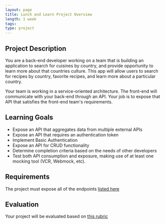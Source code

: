 ```yaml
---
layout: page
title: Lunch and Learn Project Overview
length: 1 week
tags:
type: project
---
```


## Project Description

You are a back-end developer working on a team that is building an application to search for cuisines by country, and provide opportunity to learn more about that countries culture. This app will allow users to search for recipes by country, favorite recipes, and learn more about a particular country.

Your team is working in a service-oriented architecture. The front-end will communicate with your back-end through an API. Your job is to expose that API that satisfies the front-end team's requirements.

## Learning Goals

* Expose an API that aggregates data from multiple external APIs
* Expose an API that requires an authentication token
* Implement Basic Authentication
* Expose an API for CRUD functionality
* Determine completion criteria based on the needs of other developers
* Test both API consumption and exposure, making use of at least one mocking tool (VCR, Webmock, etc). 

## Requirements

The project must expose all of the endpoints [listed here](./requirements)

## Evaluation

Your project will be evaluated based on [this rubric](./rubric)
